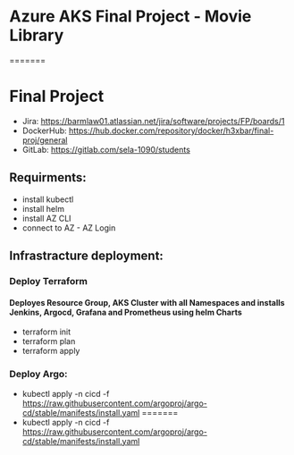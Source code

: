 # Azure AKS Final Project - Movie Library
=======
# Final Project
* Jira: https://barmlaw01.atlassian.net/jira/software/projects/FP/boards/1
* DockerHub: https://hub.docker.com/repository/docker/h3xbar/final-proj/general
* GitLab: https://gitlab.com/sela-1090/students
## Requirments:
- install kubectl 
- install helm
- install AZ CLI
- connect to AZ - AZ Login

## Infrastracture deployment:
### Deploy Terraform
#### Deployes Resource Group, AKS Cluster with all Namespaces and installs Jenkins, Argocd, Grafana and Prometheus using helm Charts
- terraform init
- terraform plan
- terraform apply 

### Deploy Argo:
 - kubectl apply -n cicd -f https://raw.githubusercontent.com/argoproj/argo-cd/stable/manifests/install.yaml
=======
 - kubectl apply -n cicd -f https://raw.githubusercontent.com/argoproj/argo-cd/stable/manifests/install.yaml
